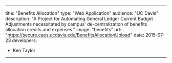 ---

title: "Benefits Allocation"
type: "Web Application"
audience: "UC Davis"
description: "A Project for Automating General Ledger Current Budget Adjustments necessitated by campus' de-centralization of benefits allocation credits and expenses."
image: "benefits"
url: "https://secure.caes.ucdavis.edu/BenefitsAllocationUpload"
date: 2015-07-23
developers:

- Ken Taylor

---